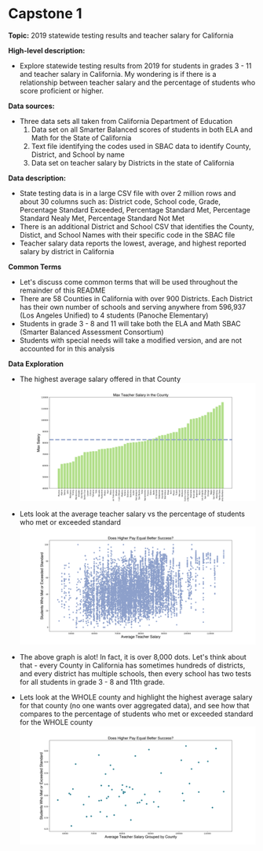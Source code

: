 # Capstone 1

**Topic:** 
2019 statewide testing results and teacher salary for California

**High-level description:** 
- Explore statewide testing results from 2019 for students in grades 3 - 11 and teacher salary in California. My wondering is if there is a relationship between teacher salary and the percentage of students who score proficient or higher.

**Data sources:** 
- Three data sets all taken from California Department of Education
    1. Data set on all Smarter Balanced scores of students in both ELA and Math for the State of California
    2. Text file identifying the codes used in SBAC data to identify County, District, and School by name
    3. Data set on teacher salary by Districts in the state of California

**Data description:** 
- State testing data is in a large CSV file with over 2 million rows and about 30 columns such as: District code, School code, Grade, Percentage Standard Exceeded, Percentage Standard Met, Percentage Standard Nealy Met, Percentage Standard Not Met
- There is an additional District and School CSV that identifies the County, Distict, and School Names with their specific code in the SBAC file
- Teacher salary data reports the lowest, average, and highest reported salary by district in California

**Common Terms**
- Let's discuss come common terms that will be used throughout the remainder of this README
- There are 58 Counties in California with over 900 Districts. Each District has their own number of schools and serving anywhere from 596,937 (Los Angeles Unified) to 4 students (Panoche Elementary)
- Students in grade 3 - 8 and 11 will take both the ELA and Math SBAC (Smarter Balanced Assessment Consortium)
- Students with special needs will take a modified version, and are not accounted for in this analysis

**Data Exploration**
- The highest average salary offered in that County
![title](images/salary_bycounty.png)

- Lets look at the average teacher salary vs the percentage of students who met or exceeded standard
![title](images/scatterpay_met.png)

- The above graph is alot! In fact, it is over 8,000 dots. Let's think about that - every County in California has sometimes hundreds of districts, and every district has multiple schools, then every school has two tests for all students in grade 3 - 8 and 11th grade. 

- Lets look at the WHOLE county and highlight the highest average salary for that county (no one wants over aggregated data), and see how that compares to the percentage of students who met or exceeded standard for the WHOLE county
![title](images/scatterpaybycounty.png)
